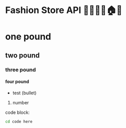 # Fashion Store API 👚👟👕👠🏠😎

# one pound

## two pound

### three pound

#### four pound

- test (bullet)

1. number

code block:

```sh
cd code here
```
